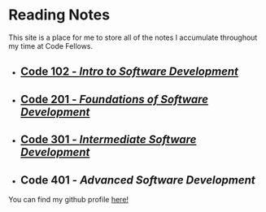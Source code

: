 # Reading Notes

This site is a place for me to store all of the notes I accumulate throughout my time at Code Fellows.

- ## [Code 102 - *Intro to Software Development*](code102.md)

- ## [Code 201 - *Foundations of Software Development*](code201.md)

- ## [Code 301 - *Intermediate Software Development*](code301.md)

- ## Code 401 - *Advanced Software Development*

You can find my github profile [here!](https://github.com/dLeigh01)
